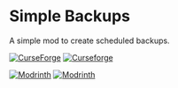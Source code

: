 # Simple Backups
A simple mod to create scheduled backups.

[![CurseForge](http://cf.way2muchnoise.eu/full_583228_downloads.svg)](https://www.curseforge.com/minecraft/mc-mods/simple-backups)
[![Curseforge](http://cf.way2muchnoise.eu/versions/For%20MC_583228_all.svg)](https://www.curseforge.com/minecraft/mc-mods/simple-backups)

[![Modrinth](https://modrinth-utils.vercel.app/api/badge/versions?id=fzSKSXVK&logo=true)](https://modrinth.com/mod/simple-backups)
[![Modrinth](https://modrinth-utils.vercel.app/api/badge/downloads?id=fzSKSXVK&logo=true)](https://modrinth.com/mod/simple-backups)
